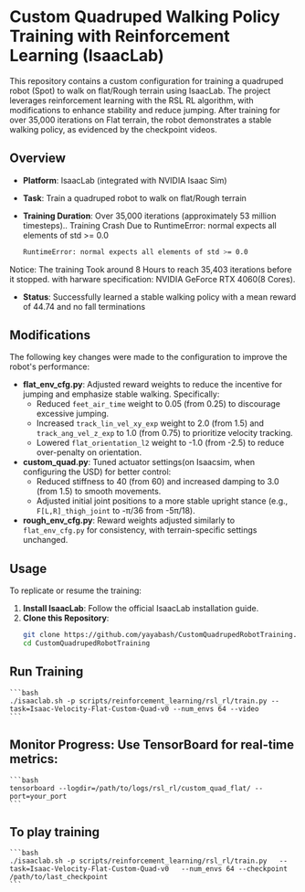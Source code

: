 # Custom Quadruped Walking Policy Training with Reinforcement Learning (IsaacLab)
This repository contains a custom configuration for training a quadruped robot (Spot) to walk on flat/Rough terrain using IsaacLab. The project leverages reinforcement learning with the RSL RL algorithm, with modifications to enhance stability and reduce jumping. After training for over 35,000 iterations on Flat terrain, the robot demonstrates a stable walking policy, as evidenced by the checkpoint videos.

## Overview
- **Platform**: IsaacLab (integrated with NVIDIA Isaac Sim)
- **Task**: Train a quadruped robot to walk on flat/Rough terrain
- **Training Duration**: Over 35,000 iterations (approximately 53 million timesteps).. Training Crash Due to RuntimeError: normal expects all elements of std >= 0.0
 
	```bash
	RuntimeError: normal expects all elements of std >= 0.0
	```
 Notice: The training Took around 8 Hours to reach 35,403 iterations before it stopped. with harware specification: NVIDIA GeForce RTX 4060(8 Cores).
- **Status**: Successfully learned a stable walking policy with a mean reward of 44.74 and no fall terminations

## Modifications
The following key changes were made to the configuration to improve the robot's performance:
- **flat_env_cfg.py**: Adjusted reward weights to reduce the incentive for jumping and emphasize stable walking. Specifically:
  - Reduced `feet_air_time` weight to 0.05 (from 0.25) to discourage excessive jumping.
  - Increased `track_lin_vel_xy_exp` weight to 2.0 (from 1.5) and `track_ang_vel_z_exp` to 1.0 (from 0.75) to prioritize velocity tracking.
  - Lowered `flat_orientation_l2` weight to -1.0 (from -2.5) to reduce over-penalty on orientation.
- **custom_quad.py**: Tuned actuator settings(on Isaacsim, when configuring the USD) for better control:
  - Reduced stiffness to 40 (from 60) and increased damping to 3.0 (from 1.5) to smooth movements.
  - Adjusted initial joint positions to a more stable upright stance (e.g., `F[L,R]_thigh_joint` to -π/36 from -5π/18).
- **rough_env_cfg.py**: Reward weights adjusted similarly to `flat_env_cfg.py` for consistency, with terrain-specific settings unchanged.

## Usage
To replicate or resume the training:
1. **Install IsaacLab**: Follow the official IsaacLab installation guide[](https://isaaclab-docs.xai.org/).
2. **Clone this Repository**: 
   ```bash
   git clone https://github.com/yayabash/CustomQuadrupedRobotTraining.git
   cd CustomQuadrupedRobotTraining
   ```
## Run Training

	```bash
	./isaaclab.sh -p scripts/reinforcement_learning/rsl_rl/train.py --task=Isaac-Velocity-Flat-Custom-Quad-v0 --num_envs 64 --video
	```
	
## Monitor Progress: Use TensorBoard for real-time metrics:

	```bash
	tensorboard --logdir=/path/to/logs/rsl_rl/custom_quad_flat/ --port=your_port
	```
	
## To play training

	```bash
	./isaaclab.sh -p scripts/reinforcement_learning/rsl_rl/train.py   --task=Isaac-Velocity-Flat-Custom-Quad-v0   --num_envs 64 --checkpoint /path/to/last_checkpoint
	```
	
